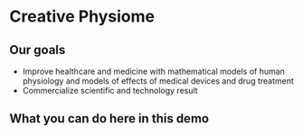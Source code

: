 <div class="w3-center">

# Creative Physiome
</div>

## Our goals

* Improve healthcare and medicine with mathematical models of human physiology and models of effects of medical devices and drug treatment
* Commercialize scientific and technology result

## What you can do here in this demo

<bdl-carousel images="navigationleft.gif|navigationbottom.gif|simulatorstartstop.gif|3dstructure.gif" infos="Each topic contains introductory page and simulation/animation page. Navigate using panel| Got to previous or next page using buttons below each page. | Start/stop simulator with buttons. A step can be done as well|3D macromolecular structure can be viewed by clicking and dragging in interactive image" interval="20"></bdl-carousel>

